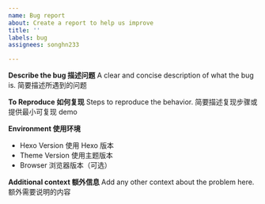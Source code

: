 ```yaml
---
name: Bug report
about: Create a report to help us improve
title: ''
labels: bug
assignees: songhn233

---
```


**Describe the bug 描述问题**
A clear and concise description of what the bug is. 简要描述所遇到的问题

**To Reproduce 如何复现**
Steps to reproduce the behavior. 简要描述复现步骤或提供最小可复现 demo

**Environment 使用环境**
 - Hexo Version 使用 Hexo 版本
 - Theme Version 使用主题版本
 - Browser 浏览器版本（可选）


**Additional context 额外信息**
Add any other context about the problem here. 额外需要说明的内容
